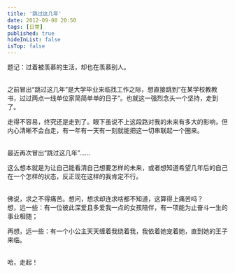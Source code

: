 ```yaml
---
title: '跳过这几年'
date: 2012-09-08 20:50
tags: [日常]
published: true
hideInList: false
isTop: false
---
```



题记：过着被羡慕的生活，却也在羡慕别人。

<br />
之前冒出“跳过这几年”是大学毕业来临找工作之际，想直接跳到“在某学校教教书，过过两点一线单位家简简单单的日子”。也就这一强烈念头一个坚持，走到了。

走得不容易，终究还是走到了。眼下虽说不上这段路对我的未来有多大的影响，但内心清晰不会白走，有一年有一天有一刻就能把这一切串联起一个圈来。

<br />
最近再次冒出“跳过这几年”……

这么想本就是为让自己能看清自己想要怎样的未来，或者想知道希望几年后的自己在一个怎样的状态，反正现在这样的我肯定不行。

<!--more-->
<br />
佛说，求之不得痛苦。想问，想求却连求啥都不知道，这算得上痛苦吗？

<br />
想，远一些：有一位彼此深爱且多爱我一点的女孩陪伴，有一项能为止奋斗一生的事业相随；

再想，远一些：有一个小公主天天缠着我绕着我，我依着她宠着她，直到她的王子来临。

<br />
哈，走起！





